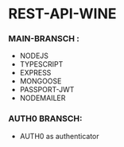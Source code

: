 ﻿# REST-API-WINE

### MAIN-BRANSCH :

-   NODEJS
-   TYPESCRIPT
-   EXPRESS
-   MONGOOSE
-   PASSPORT-JWT
-   NODEMAILER

### AUTH0 BRANSCH:

-   AUTH0 as authenticator
